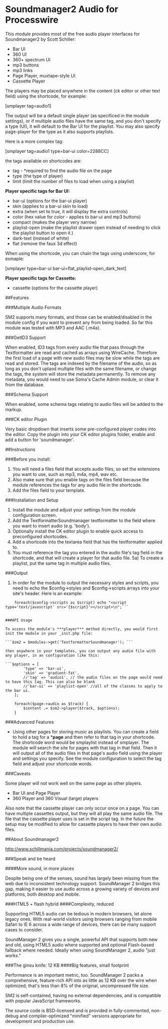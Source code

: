 # Soundmanager2 Audio for Processwire

This module provides most of the free audio player interfaces for Soundmanager2 by Scott Schiller:

* Bar UI
* 360 UI
* 360+ spectrum UI
* mp3 buttons
* mp3 links
* Page Player, muxtape-style UI
* Cassette Player 

The players may be placed anywhere in the content (ck editor or other text field) using the shortcode, for example:

[smplayer tag=audio1]

The output will be a default single player (as specificed in the module settings), or if multiple audio files have the same tag, and you don't specify a type (UI), it will default to the Bar UI for the playlist. You may also specify page-player for the type as it also supports playlists.

Here is a more complex tag:

[smplayer tag=audio1 type=bar-ui color=2288CC]

the tags available on shortcodes are:
*   tag - *required to find the audio file on the page
* 	type (the type of player)
* 	limit (limit the number of files to load when using a playlist)

**Player specific tags for Bar UI:**
* 	bar-ui (options for the bar-ui player)
* 	skin (applies to a bar-ui skin to load)
* 	extra (when set to true, it will display the extra controls)
* 	color (hex value for color - applies to bar-ui and mp3 buttons)
*   compact (makes the player very narrow)
*   playlist-open (make the playlist drawer open instead of needing to click the playlist button to open it.)
*   dark-text (instead of white)
*   flat (remove the faux 3d effect)

When using the shortcode, you can chain the tags using underscore, for exmaple:

[smplayer type=bar-ui bar-ui=flat_playlist-open_dark_text]

**Player specific tags for Cassette:**
* 	cassette (options for the cassette player)

##Features

###Multiple Audio Formats

SM2 supports many formats, and those can be enabled/disabled in the module config if you want to prevent any from being loaded.
So far this module was tested with MP3 and AAC (.m4a).

###GetID3 Support

When enabled, ID3 tags from every audio file that pass through the Textformatter are read and cached as arrays using WireCache.
Therefore the first load of a page with new audio files may be slow while the tags are read and stored. The tags are indexed by the filename of the audio, so as long as you don't uplaod multiple files with the same filename, or change the tags, the system will store the metadata permanently. To remove any metadata, you would need to use Soma's Cache Admin module, or clear it from the database.

###Schema Support

When enabled, some schema tags relating to audio files will be added to the markup.

###CK editor Plugin

Very basic dropdown that inserts some pre-configured player codes into the editor. Copy the plugin into your CK editor plugins folder, enable and add a button for 'soundmanager'.


##Instructions

###Before you install:

1) You will need a files field that accepts audio files, so set the extensions you want to use, such as mp3, m4a, mp4, wav etc.
2) Also make sure that you enable tags on the files field because the module references the tags for any audio file in the shortcode.
3) Add the files field to your template.

###Installation and Setup

1) Install the module and adjust your settings from the module configuration screen.
2) Add the TextformatterSoundmanager textformatter to the field where you want to insert audio (e.g. 'body').
3) Optionally install the CK editor plugin to enable quick access to preconfigured shortcodes.
4) Add a shortcode into the textarea field that has the textformatter applied to.
5) You must reference the tag you entered in the audio file's tag field in the shortcode, and that will create a player for that audio file.
5a) To create a playlist, put the same tag in multiple audio files.

###Output

1) In order for the module to output the necessary styles and scripts, you need to echo the $config->styles and $config->scripts arrays into your site's header.
Here is an example:

```foreach($config->styles as $style) echo "<link rel='stylesheet' type='text/css' href='{$style}' />\n";
	foreach($config->scripts as $script) echo "<script type='text/javascript' src='{$script}'></script>\n";```


###API Usage

To access the module's ***player*** method directly, you would first init the module in your _init.php file:

```$sm2 = $modules->get('TextformatterSoundmanager'); ```

then anywhere in your templates, you can output any audio file with any player, in an configuration like this:

```$options = [
		'type' => 'bar-ui',
		'skin' => 'gradient-fat',
		//'tag' => 'audio1', // the audio files on the page would need to have this tag. This can also be blank
		//'bar-ui' => 'playlist-open' //all of the classes to apply to the bar ui.
	];

	foreach($page->audio as $track) {
		$content .= $sm2->player($track, $options);
	}
```

###Advanced Features

*  Using other pages for storing music as playlists.
You can create a field to hold a tag for a ***page** and then refer to that tag in your shortcode.
The shortcode word would be smplaylist instead of smplayer. The module will search the site for pages with that tag in that field.
Then it will output all of the audio files in that page's audio field using the player and settings you specify.
See the module configuration to select the tag field and adjust your shortcode words.

###Caveats

Some player will not work well on the same page as other players.
- Bar UI and Page Player
- 360 Player and 360 Visual (large) players

Also note that the cassette player can only occur once on a page. You can have multiple cassettes output, but they will all play the same audio file.
The file that the cassette player uses is set in the script tag. In the future the setup may be modified to allow for cassette players to have their own audio files.


##About Soundmanager2

http://www.schillmania.com/projects/soundmanager2/

###Speak and be heard

####More sound, in more places

Despite being one of the senses, sound has largely been missing from the web due to inconsistent technology support. SoundManager 2 bridges this gap, making it easier to use audio across a growing variety of devices and platforms, both desktop and mobile.

###HTML5 + flash hybrid
####Complexity, reduced

Supporting HTML5 audio can be tedious in modern browsers, let alone legacy ones. With real-world visitors using browsers ranging from mobile Safari to IE 6 across a wide range of devices, there can be many support cases to consider.

SoundManager 2 gives you a single, powerful API that supports both new and old, using HTML5 audio where supported and optional Flash-based fallback where needed. Ideally when using SoundManager 2, audio "just works."

###The ginsu knife: 12 KB
####Big features, small footprint

Performance is an important metric, too. SoundManager 2 packs a comprehensive, feature-rich API into as little as 12 KB over the wire when optimized; that's less than 8% of the original, uncompressed file size.

SM2 is self-contained, having no external dependencies, and is compatible with popular JavaScript frameworks.

The source code is BSD-licensed and is provided in fully-commented, non-debug and compiler-optimized "minified" versions appropriate for development and production use.

